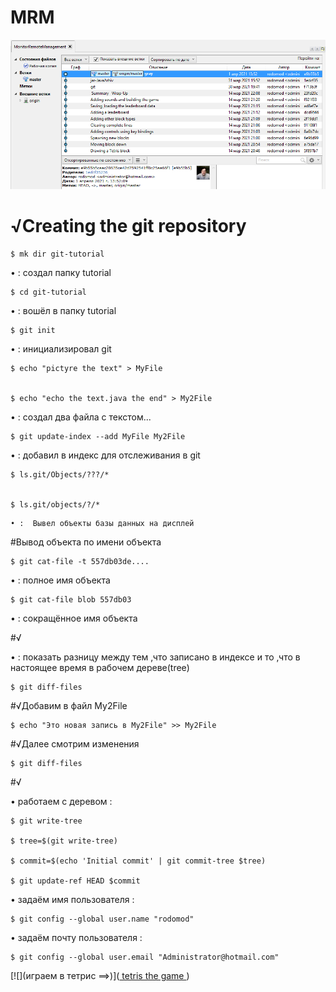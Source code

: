# MRM

 


![](010.png)


# √Creating the git repository
```
$ mk dir git-tutorial 
```
   • : создал папку tutorial

```
$ cd git-tutorial 
``` 
   • : вошёл в папку tutorial
```
$ git init 
``` 
   • : инициализировал git
   
   

```
$ echo "pictyre the text" > MyFile


$ echo "echo the text.java the end" > My2File
```
   • : создал два файла с текстом...
   
   

```
$ git update-index --add MyFile My2File
```
   • : добавил в индекс для отслеживания в git
   
   

```
$ ls.git/Objects/???/*


$ ls.git/objects/?/*
```
    
	
	
	• :  Вывел объекты базы данных на дисплей 





#Вывод объекта по имени объекта



```
$ git cat-file -t 557db03de....
```

   
   •    : полное имя объекта
   
   
   
```
$ git cat-file blob 557db03	
```
  

  •    : сокращённое имя объекта 
   
 
 
#√ 


 
   •    : показать разницу между тем 
	  ,что записано в индексе и то
		,что в настоящее время в рабочем дереве(tree)


		
	
```	
$ git diff-files
```



#√Добавим в файл My2File 


 
```
$ echo "Это новая запись в My2File" >> My2File	
```



#√Далее смотрим изменения



```	
$ git diff-files
``` 



#√



 
   •  работаем с деревом   :
   
   
   

```
$ git write-tree

$ tree=$(git write-tree)

$ commit=$(echo 'Initial commit' | git commit-tree $tree)

$ git update-ref HEAD $commit
```

  

  • задаём имя пользователя     :
  
  
  

```
$ git config --global user.name "rodomod"
```
   
   
   
   • задаём почту пользователя     :
   
   
   

```
$ git config --global user.email "Administrator@hotmail.com"
```
  


 
[![](играем в тетрис ==>)](<a href="https://youtu.be/tPsfDhX6Jqs"> tetris the game </a>)